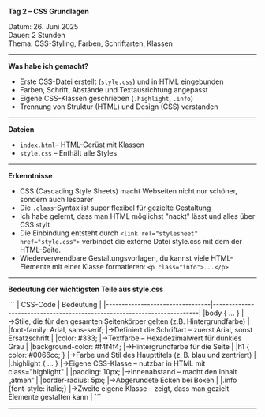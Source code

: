 **Tag 2 – CSS Grundlagen**

Datum: 26. Juni 2025  
Dauer: 2 Stunden  
Thema: CSS-Styling, Farben, Schriftarten, Klassen

---

**Was habe ich gemacht?**

- Erste CSS-Datei erstellt (`style.css`) und in HTML eingebunden
- Farben, Schrift, Abstände und Textausrichtung angepasst
- Eigene CSS-Klassen geschrieben (`.highlight`, `.info`)
- Trennung von Struktur (HTML) und Design (CSS) verstanden

---

**Dateien**
- [`index.html`](https://sugu4.github.io/100-days-of-code/Day02)– HTML-Gerüst mit Klassen
- `style.css` – Enthält alle Styles

---

**Erkenntnisse**
- CSS (Cascading Style Sheets) macht Webseiten nicht nur schöner, sondern auch lesbarer
- Die `.class`-Syntax ist super flexibel für gezielte Gestaltung
- Ich habe gelernt, dass man HTML möglichst "nackt" lässt und alles über CSS stylt
- Die Einbindung entsteht durch ``<link rel="stylesheet" href="style.css">`` verbindet die externe Datei style.css mit dem der HTML-Seite.
- Wiederverwendbare Gestaltungsvorlagen, du kannst viele HTML-Elemente mit einer Klasse formatieren: ``<p class="info">...</p>``

---

**Bedeutung der wichtigsten Teile aus style.css**

´´´
| CSS-Code                        | Bedeutung                                                               |
|---------------------------------|-------------------------------------------------------------------------|
|body { ... }                     |→Stile, die für den gesamten Seitenkörper gelten (z.B. Hintergrundfarbe) |
|font-family: Arial, sans-serif;  |→Definiert die Schriftart – zuerst Arial, sonst Ersatzschrift            |
|color: #333;	                  |→Textfarbe – Hexadezimalwert für dunkles Grau                            |
|background-color: #f4f4f4;	 |→Hintergrundfarbe für die Seite                                          |
|h1 { color: #0066cc; }	     |→Farbe und Stil des Haupttitels (z. B. blau und zentriert)               |
|.highlight { ... }	              |→Eigene CSS-Klasse – nutzbar in HTML mit class="highlight"               |
|padding: 10px;	                  |→Innenabstand – macht den Inhalt „atmen“                                 |
|border-radius: 5px;	          |→Abgerundete Ecken bei Boxen                                             |
|.info {font-style: italic;}	  |→Zweite eigene Klasse – zeigt, dass man gezielt Elemente gestalten kann  |
´´´

---